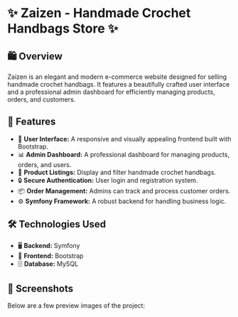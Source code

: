 # ✨ Zaizen - Handmade Crochet Handbags Store ✨

## 🛍️ Overview
Zaizen is an elegant and modern e-commerce website designed for selling handmade crochet handbags. It features a beautifully crafted user interface and a professional admin dashboard for efficiently managing products, orders, and customers.

## 🎯 Features
- 🎨 **User Interface:** A responsive and visually appealing frontend built with Bootstrap.
- 📊 **Admin Dashboard:** A professional dashboard for managing products, orders, and users.
- 👜 **Product Listings:** Display and filter handmade crochet handbags.
- 🔒 **Secure Authentication:** User login and registration system.
- 📦 **Order Management:** Admins can track and process customer orders.
- ⚙️ **Symfony Framework:** A robust backend for handling business logic.

## 🛠 Technologies Used
- 🖥️ **Backend:** Symfony 
- 🎨 **Frontend:** Bootstrap
- 🗄️ **Database:** MySQL

## 📸 Screenshots
Below are a few preview images of the project:
